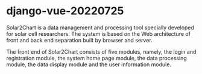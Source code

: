 # django-vue-20220725
Solar2Chart is a data management and processing tool specially developed for solar cell researchers. 
The system is based on the Web architecture of front and back end separation built by browser and server.

The front end of Solar2Chart consists of five modules, namely, 
the login and registration module, the system home page module, the data processing module, the data display module and the user information module.
 
